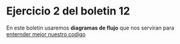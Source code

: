 # Ejercicio 2 del boletin 12
En este boletin usaremos <b>diagramas de flujo</b> que nos serviran para <ins>enternder mejor nuestro codigo</ins>
